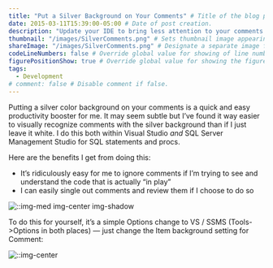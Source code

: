 ```yaml
---
title: "Put a Silver Background on Your Comments" # Title of the blog post.
date: 2015-03-11T15:39:00-05:00 # Date of post creation.
description: "Update your IDE to bring less attention to your comments by applying a silver background to them." # Description used for search engine.
thumbnail: "/images/SilverComments.png" # Sets thumbnail image appearing inside card on homepage.
shareImage: "/images/SilverComments.png" # Designate a separate image for social media sharing.
codeLineNumbers: false # Override global value for showing of line numbers within code block.
figurePositionShow: true # Override global value for showing the figure label.
tags:
  - Development
# comment: false # Disable comment if false.
---
```


Putting a silver color background on your comments is a quick and easy productivity booster for me.  It may seem subtle but I’ve found it way easier to visually recognize comments with the silver background than if I just leave it white.  I do this both within Visual Studio *and* SQL Server Management Studio for SQL statements and procs.

Here are the benefits I get from doing this:

* It’s ridiculously easy for me to ignore comments if I’m trying to see and understand the code that is actually “in play”
* I can easily single out comments and review them if I choose to do so

![::img-med img-center img-shadow](/images/SilverComments.png)

To do this for yourself, it’s a simple Options change to VS / SSMS (Tools->Options in both places) — just change the Item background setting for Comment:

![::img-center](/images/SilverCommentsOption.png)